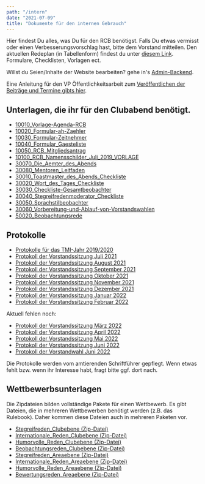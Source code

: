```yaml
---
path: "/intern"
date: "2021-07-09"
title: "Dokumente für den internen Gebrauch"
---
```


Hier findest Du alles, was Du für den RCB benötigst. Falls Du etwas vermisst oder einen Verbesserungsvorschlag hast, bitte dem Vorstand mitteilen.
Den aktuellen Redeplan (in Tabellenform) findest du unter
[diesem Link](https://docs.google.com/spreadsheets/d/1R_ezzESz3pHakBopZBAHZ75li6HF4ucYPxeuGPPl5po/edit?pli=1#gid=670966173).
Formulare, Checklisten, Vorlagen ect.

Willst du Seien/Inhalte der Website bearbeiten? gehe in's [Admin-Backend](https://backend.rc-bgdf.de/admin).

Eine Anleitung für den VP Öffentlichkeitsarbeit zum [Veröffentlichen der Beiträge und Termine gibts hier](/anleitung-oeffentlichkeitsarbeit).

## Unterlagen, die ihr für den Clubabend benötigt.

* [10010_Vorlage-Agenda-RCB](https://res.cloudinary.com/dgibmteg8/raw/upload/v1625845440/rcb-downloads/10010_Vorlage-Agenda-Clubabend.odt)
* [10020_Formular-ah-Zaehler](https://res.cloudinary.com/dgibmteg8/raw/upload/v1625845541/rcb-downloads/10020_Formular-ah-Zaehler.doc)
* [10030_Formular-Zeitnehmer](https://res.cloudinary.com/dgibmteg8/image/upload/v1625845541/rcb-downloads/10030_Formular-Zeitnehmer_2017-07-10.pdf)
* [10040_Formular_Gaesteliste](https://res.cloudinary.com/dgibmteg8/raw/upload/v1625845542/rcb-downloads/10040_Formular_Gaesteliste.doc)
* [10050_RCB_Mitgliedsantrag](https://res.cloudinary.com/dgibmteg8/raw/upload/v1625845542/rcb-downloads/10050_RCB_Mitgliedsantrag_Stand_08_2020.docx)
* [10100_RCB_Namensschilder_Juli_2019_VORLAGE](https://res.cloudinary.com/dgibmteg8/raw/upload/v1625845542/rcb-downloads/10100_RCB_Namensschilder_Juli_2019_VORLAGE.docx)
* [30070_Die_Aemter_des_Abends](https://res.cloudinary.com/dgibmteg8/image/upload/v1625845544/rcb-downloads/30070_Die_Aemter_des_Abends.pdf)
* [30080_Mentoren_Leitfaden](https://res.cloudinary.com/dgibmteg8/image/upload/v1625845544/rcb-downloads/30080_Mentoren_Leitfaden_1119.pdf)
* [30010_Toastmaster_des_Abends_Checkliste](https://res.cloudinary.com/dgibmteg8/raw/upload/v1625845544/rcb-downloads/30010_Toastmaster_des_Abends_Checkliste-1.docx)
* [30020_Wort_des_Tages_Checkliste](https://res.cloudinary.com/dgibmteg8/image/upload/v1625845543/rcb-downloads/30020_Wort_des_Tages_Checkliste.pdf)
* [30030_Checkliste-Gesamtbeobachter](https://res.cloudinary.com/dgibmteg8/image/upload/v1625845543/rcb-downloads/30030_Checkliste-Gesamtbeobachter_neu.pdf)
* [30040_Stegreifredenmoderator_Checkliste](https://res.cloudinary.com/dgibmteg8/image/upload/v1625845543/rcb-downloads/30040_Stegreifredenmoderator_Checkliste.pdf)
* [30050_Sprachstilbeobachter](https://res.cloudinary.com/dgibmteg8/image/upload/v1625845543/rcb-downloads/30050_Sprachstilbeobachter.pdf)
* [30060_Vorbereitung-und-Ablauf-von-Vorstandswahlen](https://res.cloudinary.com/dgibmteg8/image/upload/v1625845544/rcb-downloads/30060_Vorbereitung-und-Ablauf-von-Vorstandswahlen.pdf)
* [50020_Beobachtungsrede](https://res.cloudinary.com/dgibmteg8/image/upload/v1625845548/rcb-downloads/50020_Beobachtungsrede.jpg)

## Protokolle

* [Protokolle für das TMI-Jahr 2019/2020](https://www.dropbox.com/s/vz9ku4zvx0cqt1f/vs-protokolle-2019-20.zip?dl=0)
* [Protokoll der Vorstandssitzung Juli 2021](https://www.dropbox.com/s/viy8phci6o4vvoa/2021_07_12_Protokoll.pdf?dl=0)
* [Protokoll der Vorstandssitzung August 2021](https://www.dropbox.com/s/3049ylvx76jr5j9/2021_8_8%20RCB%20Protokoll%20vorl%C3%A4ufig.pdf?dl=0)
* [Protokoll der Vorstandssitzung September 2021](https://www.dropbox.com/s/cna3prkvhbyyakk/2021_09_07_Protokoll.pdf?dl=0)
* [Protokoll der Vorstandssitzung Oktober 2021](https://www.dropbox.com/s/6bp7cpyoe6jwzf2/2021_10_05_Protokoll.pdf?dl=0)
* [Protokoll der Vorstandssitzung November 2021](https://www.dropbox.com/s/86kgant148l8wl7/2021_11_02_Protokoll.pdf?dl=0)
* [Protokoll der Vorstandssitzung Dezember 2021](https://www.dropbox.com/s/pyaiiuna5aijqy4/2021_12_7_Protokoll.pdf?dl=0)
* [Protokoll der Vorstandssitzung Januar 2022](https://www.dropbox.com/s/v2dz9kihsvz6lzx/2022_01_04_Protokoll_vorlaeufig_208_.pdf?dl=0)
* [Protokoll der Vorstandssitzung Februar 2022](https://www.dropbox.com/s/le11yxxx1nx19fc/2022_02_01_Vorstandsprotokoll.pdf?dl=0)

Aktuell fehlen noch:

* [Protokoll der Vorstandssitzung März 2022]()
* [Protokoll der Vorstandssitzung April 2022]()
* [Protokoll der Vorstandssitzung Mai 2022]()
* [Protokoll der Vorstandssitzung Juni 2022]()
* [Protokoll der Vorstandwahl Juni 2022]()

Die Protokolle werden vom amtierenden Schriftführer gepflegt. Wenn etwas fehlt bzw. wenn ihr Interesse habt, fragt bitte ggf. dort nach.

## Wettbewerbsunterlagen

Die Zipdateien bilden vollständige Pakete für einen Wettbewerb. Es gibt Dateien, die in mehreren Wettbewerben benötigt werden (z.B. das Rulebook). Daher kommen diese Dateien auch in mehreren Paketen vor.

* [Stegreifreden_Clubebene (Zip-Datei)](https://res.cloudinary.com/dgibmteg8/raw/upload/v1625845561/rcb-downloads/Stegreifreden_Clubebene.zip)
* [Internationale_Reden_Clubebene (Zip-Datei)](https://res.cloudinary.com/dgibmteg8/raw/upload/v1625845559/rcb-downloads/Internationale_Reden_Clubebene.zip)
* [Humorvolle_Reden_Clubebene (Zip-Datei)](https://res.cloudinary.com/dgibmteg8/raw/upload/v1625845559/rcb-downloads/Humorvolle_Reden_Clubebene.zip)
* [Beobachtungsreden_Clubebene (Zip-Datei)](https://res.cloudinary.com/dgibmteg8/raw/upload/v1625845561/rcb-downloads/Beobachtungsreden_Clubebene.zip)
* [Stegreifreden_Areaebene (Zip-Datei)](https://res.cloudinary.com/dgibmteg8/raw/upload/v1625845561/rcb-downloads/Stegreifreden_Areaebene.zip)
* [Internationale_Reden_Areaebene (Zip-Datei)](https://res.cloudinary.com/dgibmteg8/raw/upload/v1625845559/rcb-downloads/Internationale_Reden_Areaebene.zip)
* [Humorvolle_Reden_Areaebene (Zip-Datei)](https://res.cloudinary.com/dgibmteg8/raw/upload/v1625845558/rcb-downloads/Humorvolle_Reden_Areaebene.zip)
* [Bewertungsreden_Areaebene (Zip-Datei)](https://res.cloudinary.com/dgibmteg8/raw/upload/v1625845557/rcb-downloads/Bewertungsreden_Areaebene.zip)


